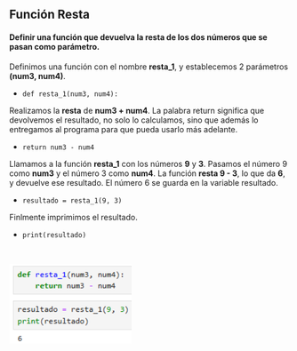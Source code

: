 <h2>Función Resta</h2>

<h4> Definir una función que devuelva la resta de los dos números que se pasan como parámetro.</h4>


Definimos una función con el nombre **resta_1**, y establecemos 2 parámetros **(num3, num4)**. <p>
- `def resta_1(num3, num4):`

Realizamos la **resta** de **num3 + num4**. La palabra return significa que devolvemos el resultado, no solo lo calculamos, sino que además lo entregamos al programa para que pueda usarlo más adelante. <p>
- `return num3 - num4`

Llamamos a la función **resta_1** con los números **9** y **3**. Pasamos el número 9 como **num3** y el número 3 como **num4**. La función **resta 9 - 3**, lo que da **6**, y devuelve ese resultado. El número 6 se guarda en la variable resultado. <p>
- `resultado = resta_1(9, 3)`

Finlmente imprimimos el resultado.
- `print(resultado)`
<br>


<img src="src/res.png" alt="res" width="220" /> <p>
